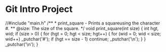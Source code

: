 # Git Intro Project

//#include "main.h"
                                                                                                                     /**                                                                                                                   * print_square - Prints a squareusing the character #.
 ** @size: The size of the square.
 */                                                                                                                  void print_square(int size)
{                                                                                                                            int hgt, wid;                                                                                                                                                                                                                             if (size > 0)                                                                                                        {                                                                                                                            for (hgt = 0; hgt < size; hgt++)                                                                                     {                                                                                                                            for (wid = 0; wid < size; wid++)
                                _putchar('#');                                                                                                                                                                                                                    if (hgt == size - 1)                                                                                                         continue;
                        _putchar('\n');                                                                                              }                                                                                                            }                                                                                                                                                                                                                                         _putchar('\n');                                                                                              }     
